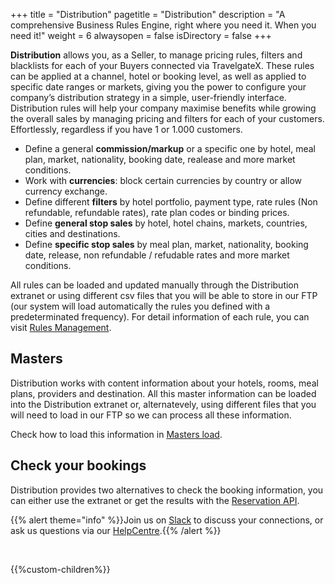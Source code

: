 +++
title = "Distribution"
pagetitle = "Distribution"
description = "A comprehensive Business Rules Engine, right where you need it. When you need it!"
weight = 6
alwaysopen = false
isDirectory = false
+++

**Distribution** allows you, as a Seller, to manage pricing rules, filters and blacklists for each of your Buyers connected via TravelgateX. These rules can be applied at a channel, hotel or booking level, as well as applied to specific date ranges or markets, giving you the power to configure your company’s distribution strategy in a simple, user-friendly interface. Distribution rules will help your company maximise benefits while growing the overall sales by managing pricing and filters for each of your customers. Effortlessly, regardless if you have 1 or 1.000 customers. 

* Define a general **commission/markup** or a specific one by hotel, meal plan, market, nationality, booking date, realease and more market conditions.
* Work with **currencies**: block certain currencies by country or allow currency exchange.
* Define different **filters** by hotel portfolio, payment type, rate rules (Non refundable, refundable rates), rate plan codes or binding prices. 
* Define **general stop sales** by hotel, hotel chains, markets, countries, cities and destinations.
* Define **specific stop sales** by meal plan, market, nationality, booking date, release, non refundable / refudable rates and more market conditions.

All rules can be loaded and updated manually through the Distribution extranet or using different csv files that you will be able to store in our FTP (our system will load automatically the rules you defined with a predeterminated frequency). For detail information of each rule, you can visit [Rules Management](extranet/rules).

## Masters

Distribution works with content information about your hotels, rooms, meal plans, providers and destination. All this master information can be loaded into the Distribution extranet or, alternatevely, using different files that you will need to load in our FTP so we can process all these information. 

Check how to load this information in [Masters load](file-loads/masters).

## Check your bookings 

Distribution provides two alternatives to check the booking information, you can either use the extranet or get the results with the [Reservation API](reservation-api).

{{% alert theme="info" %}}Join us on [Slack](https://slack.travelgatex.com/) to discuss your connections, or ask us questions via our [HelpCentre](https://knowledge.travelgatex.com).{{% /alert %}}

</br>

{{%custom-children%}}
